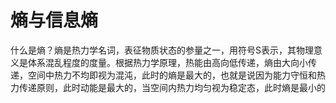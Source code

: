 # 熵与信息熵

什么是熵？熵是热力学名词，表征物质状态的参量之一，用符号S表示，其物理意义是体系混乱程度的度量。根据热力学原理，热能由高向低传递，熵由大向小传递，空间中热力不均即视为混沌，此时的熵是最大的，也就是说因为能力守恒和热力传递原则，此时动能是最大的，当空间内热力均匀视为稳定态，此时熵是最小的

